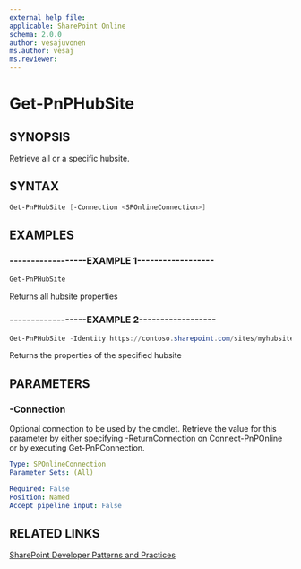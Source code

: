 ```yaml
---
external help file:
applicable: SharePoint Online
schema: 2.0.0
author: vesajuvonen
ms.author: vesaj
ms.reviewer:
---
```

# Get-PnPHubSite

## SYNOPSIS
Retrieve all or a specific hubsite.

## SYNTAX 

```powershell
Get-PnPHubSite [-Connection <SPOnlineConnection>]
```

## EXAMPLES

### ------------------EXAMPLE 1------------------
```powershell
Get-PnPHubSite
```

Returns all hubsite properties

### ------------------EXAMPLE 2------------------
```powershell
Get-PnPHubSite -Identity https://contoso.sharepoint.com/sites/myhubsite
```

Returns the properties of the specified hubsite

## PARAMETERS

### -Connection
Optional connection to be used by the cmdlet. Retrieve the value for this parameter by either specifying -ReturnConnection on Connect-PnPOnline or by executing Get-PnPConnection.

```yaml
Type: SPOnlineConnection
Parameter Sets: (All)

Required: False
Position: Named
Accept pipeline input: False
```

## RELATED LINKS

[SharePoint Developer Patterns and Practices](https://aka.ms/sppnp)
